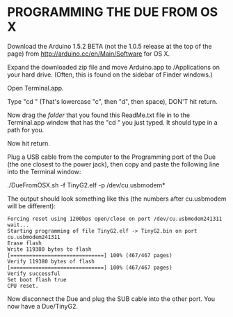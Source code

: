 PROGRAMMING THE DUE FROM OS X
=============================

Download the Arduino 1.5.2 BETA (not the 1.0.5 release at the top of the page) from http://arduino.cc/en/Main/Software for OS X.

Expand the downloaded zip file and move Arduino.app to /Applications on your hard drive. (Often, this is found on the sidebar of Finder windows.)

Open Terminal.app.

Type "cd " (That's lowercase "c", then "d", then space), DON'T hit return.

Now drag the *folder* that you found this ReadMe.txt file in to the Terminal.app window that has the "cd " you just typed. It should type in a path for you.

Now hit return.

Plug a USB cable from the computer to the Programming port of the Due (the one closest to the power jack), then copy and paste the following line into the Terminal window:

./DueFromOSX.sh -f TinyG2.elf -p /dev/cu.usbmodem*

The output should look something like this (the numbers after cu.usbmodem will be different):

	Forcing reset using 1200bps open/close on port /dev/cu.usbmodem241311
	wait...
	Starting programming of file TinyG2.elf -> TinyG2.bin on port cu.usbmodem241311
	Erase flash
	Write 119380 bytes to flash
	[==============================] 100% (467/467 pages)
	Verify 119380 bytes of flash
	[==============================] 100% (467/467 pages)
	Verify successful
	Set boot flash true
	CPU reset.

Now disconnect the Due and plug the SUB cable into the other port. You now have a Due/TinyG2.
